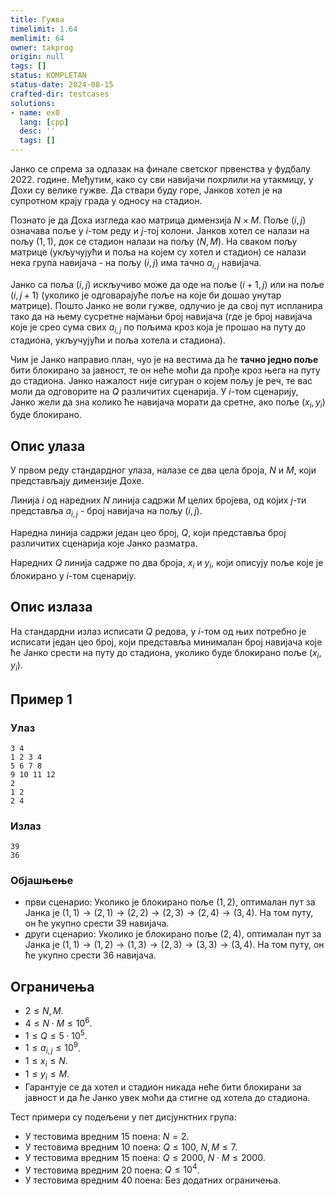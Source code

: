 ```yaml
---
title: Гужва
timelimit: 1.64
memlimit: 64
owner: takprog
origin: null
tags: []
status: KOMPLETAN
status-date: 2024-08-15
crafted-dir: testcases
solutions:
- name: ex0
  lang: [cpp]
  desc: ''
  tags: []
---
```


Јанко се спрема за одлазак на финале светског првенства у фудбалу 2022. године. Међутим, како су сви навијачи похрлили на утакмицу, у Дохи су велике гужве. Да ствари буду горе, Јанков хотел је на супротном крају града у односу на стадион. 

Познато је да Доха изгледа као матрица димензија $N \times M$. Поље $(i,j)$ означава поље у $i$-том реду и $j$-тој колони. Јанков хотел се налази на пољу $(1,1)$, док се стадион налази на пољу $(N, M)$. На сваком пољу матрице (укључујући и поља на којем су хотел и стадион) се налази нека група навијача - на пољу $(i,j)$ има тачно $a_{i,j}$ навијача. 

Јанко са поља $(i,j)$ искључиво може да оде на поље $(i+1,j)$ или на поље $(i,j+1)$ (уколико је одговарајуће поље на које би дошао унутар матрице). Пошто Јанко не воли гужве, одлучио је да свој пут испланира тако да на њему сусретне најмањи број навијача (где је број навијача које је срео сума свих $a_{i,j}$ по пољима кроз која је прошао на путу до стадиона, укључујући и поља хотела и стадиона).  

Чим је Јанко направио план, чуо је на вестима да ће **тачно једно поље** бити блокирано за јавност, те он неће моћи да прође кроз њега на путу до стадиона. Јанко нажалост није сигуран о којем пољу је реч, те вас моли да одговорите на $Q$ различитих сценарија. У $i$-том сценарију, Јанко жели да зна колико ће навијача морати да сретне, ако поље $(x_i,y_i)$ буде блокирано.

## Опис улаза
У првом реду стандардног улаза, налазе се два цела броја, $N$ и $M$, који представљају димензије Дохе.

Линија $i$ од наредних $N$ линија садржи $M$ целих бројева, од којих $j$-ти представља $a_{i,j}$ - број навијача на пољу $(i,j)$.

Наредна линија садржи један цео број, $Q$, који представља број различитих сценарија које Јанко разматра. 

Наредних $Q$ линија садрже по два броја, $x_i$ и $y_i$, који описују поље које је блокирано у $i$-том сценарију.

## Опис излаза
На стандардни излаз исписати $Q$ редова, у $i$-том од њих потребно је исписати један цео број, који представља минималан број навијача које ће Јанко срести на путу до стадиона, уколико буде блокирано поље $(x_i,y_i)$.

## Пример 1
### Улаз
```
3 4
1 2 3 4
5 6 7 8
9 10 11 12
2
1 2
2 4
```

### Излаз
```
39
36
```

### Објашњење
- први сценарио: Уколико је блокирано поље $(1,2)$, оптималан пут за Јанка је $(1,1) \rightarrow (2,1) \rightarrow (2,2) \rightarrow (2,3) \rightarrow (2,4) \rightarrow (3,4)$. На том путу, он ће укупно срести $39$ навијача.
- други сценарио: Уколико је блокирано поље $(2,4)$, оптималан пут за Јанка је $(1,1) \rightarrow (1,2) \rightarrow (1,3) \rightarrow (2,3) \rightarrow (3,3) \rightarrow (3,4)$. На том путу, он ће укупно срести $36$ навијача.


## Ограничења

- $2 \leq N, M$.
- $4 \leq N \cdot M \leq 10^6$.
- $1 \leq Q \leq 5 \cdot 10^5$.
- $1 \leq a_{i,j} \leq 10^9$.
- $1 \leq x_i \leq N$.
- $1 \leq y_i \leq M$.
- Гарантује се да хотел и стадион никада неће бити блокирани за јавност и да ће Јанко увек моћи да стигне од хотела до стадиона.

Тест примери су подељени у пет дисјунктних група:

- У тестовима вредним 15 поена: $N = 2$.
- У тестовима вредним 10 поена: $Q \leq 100$, $N, M \leq 7$.
- У тестовима вредним 15 поена: $Q \leq 2000$, $N \cdot M \leq 2000$.
- У тестовима вредним 20 поена: $Q \leq 10^4$.
- У тестовима вредним 40 поена: Без додатних ограничења.




